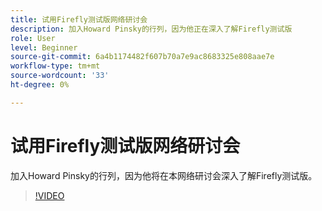 ```yaml
---
title: 试用Firefly测试版网络研讨会
description: 加入Howard Pinsky的行列，因为他正在深入了解Firefly测试版
role: User
level: Beginner
source-git-commit: 6a4b1174482f607b70a7e9ac8683325e808aae7e
workflow-type: tm+mt
source-wordcount: '33'
ht-degree: 0%

---
```


# 试用Firefly测试版网络研讨会

加入Howard Pinsky的行列，因为他将在本网络研讨会深入了解Firefly测试版。

>[!VIDEO](https://video.tv.adobe.com/v/3420252?quality=12&learn=on&hidetitle=true)
